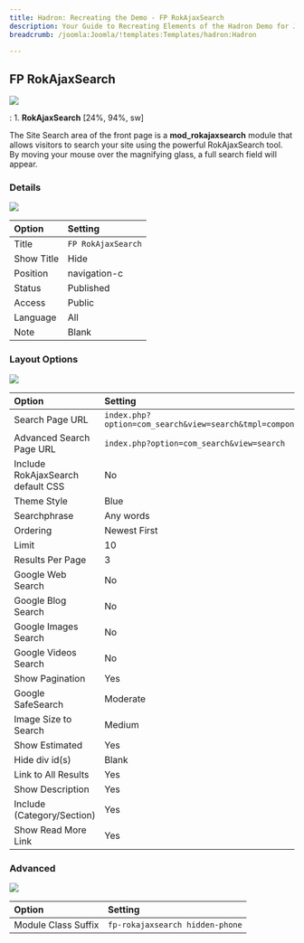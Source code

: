 ```yaml
---
title: Hadron: Recreating the Demo - FP RokAjaxSearch
description: Your Guide to Recreating Elements of the Hadron Demo for Joomla
breadcrumb: /joomla:Joomla/!templates:Templates/hadron:Hadron

---
```


FP RokAjaxSearch
-----

![][demo]

:   1. **RokAjaxSearch** [24%, 94%, sw]

The Site Search area of the front page is a **mod_rokajaxsearch** module that allows visitors to search your site using the powerful RokAjaxSearch tool. By moving your mouse over the magnifying glass, a full search field will appear.

### Details

![][demo2]

| Option     | Setting            |  
| :--------- | :----------------- |  
| Title      | `FP RokAjaxSearch` |  
| Show Title | Hide               |  
| Position   | navigation-c       |  
| Status     | Published          |  
| Access     | Public             |  
| Language   | All                |  
| Note       | Blank              |  

### Layout Options

![][demo3]

| Option                            | Setting                                                  |
|:----------------------------------|:---------------------------------------------------------|
| Search Page URL                   | `index.php?option=com_search&view=search&tmpl=component` |
| Advanced Search Page URL          | `index.php?option=com_search&view=search`                |
| Include RokAjaxSearch default CSS | No                                                       |
| Theme Style                       | Blue                                                     |
| Searchphrase                      | Any words                                                |
| Ordering                          | Newest First                                             |
| Limit                             | 10                                                       |
| Results Per Page                  | 3                                                        |
| Google Web Search                 | No                                                       |
| Google Blog Search                | No                                                       |
| Google Images Search              | No                                                       |
| Google Videos Search              | No                                                       |
| Show Pagination                   | Yes                                                      |
| Google SafeSearch                 | Moderate                                                 |
| Image Size to Search              | Medium                                                   |
| Show Estimated                    | Yes                                                      |
| Hide div id(s)                    | Blank                                                    |
| Link to All Results               | Yes                                                      |
| Show Description                  | Yes                                                      |
| Include (Category/Section)        | Yes                                                      |
| Show Read More Link               | Yes                                                      |

### Advanced

![][demo4]

| Option              | Setting                         |  
| :------------------ | :------------------------------ |  
| Module Class Suffix | `fp-rokajaxsearch hidden-phone` |  

[demo]: assets/hadron.jpeg
[demo2]: assets/rokajaxsearch_1.jpeg
[demo3]: assets/rokajaxsearch_2.jpeg
[demo4]: assets/rokajaxsearch_3.jpeg
